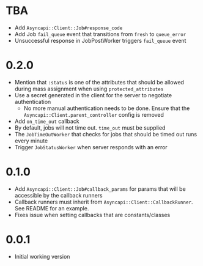 # TBA

- Add `Asyncapi::Client::Job#response_code`
- Add Job `fail_queue` event that transitions from `fresh` to `queue_error`
- Unsuccessful response in JobPostWorker triggers `fail_queue` event

# 0.2.0

- Mention that `:status` is one of the attributes that should be allowed during mass assignment when using `protected_attributes`
- Use a secret generated in the client for the server to negotiate authentication
  - No more manual authentication needs to be done. Ensure that the `Asyncapi::Client.parent_controller` config is removed
- Add `on_time_out` callback
- By default, jobs will not time out. `time_out` must be supplied
- The `JobTimeOutWorker` that checks for jobs that should be timed out runs every minute
- Trigger `JobStatusWorker` when server responds with an error

# 0.1.0

- Add `Asyncapi::Client::Job#callback_params` for params that will be accessible by the callback runners
- Callback runners must inherit from `Asyncapi::Client::CallbackRunner`. See README for an example.
- Fixes issue when setting callbacks that are constants/classes

# 0.0.1

- Initial working version

